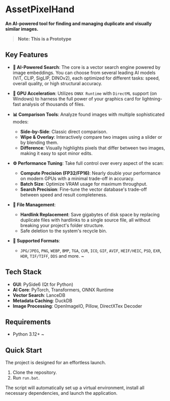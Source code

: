 # AssetPixelHand
**An AI-powered tool for finding and managing duplicate and visually similar images.**

> **Note: This is a Prototype**

## Key Features
*   **🧠 AI-Powered Search**: The core is a vector search engine powered by image embeddings. You can choose from several leading AI models (ViT, CLIP, SigLIP, DINOv2), each optimized for different tasks: speed, overall quality, or high structural accuracy.

*   **🚀 GPU Acceleration**: Utilizes `ONNX Runtime` with `DirectML` support (on Windows) to harness the full power of your graphics card for lightning-fast analysis of thousands of files.

*   **📊 Comparison Tools**: Analyze found images with multiple sophisticated modes:
    *   **Side-by-Side**: Classic direct comparison.
    *   **Wipe & Overlay**: Interactively compare two images using a slider or by blending them.
    *   **Difference**: Visually highlights pixels that differ between two images, making it easy to spot minor edits.

*   **⚙️ Performance Tuning**: Take full control over every aspect of the scan:
    *   **Compute Precision (FP32/FP16)**: Nearly double your performance on modern GPUs with a minimal trade-off in accuracy.
    *   **Batch Size**: Optimize VRAM usage for maximum throughput.
    *   **Search Precision**: Fine-tune the vector database's trade-off between speed and result completeness.

*   **💾 File Management**:
    *   **Hardlink Replacement**: Save gigabytes of disk space by replacing duplicate files with hardlinks to a single source file, all without breaking your project's folder structure.
    *   Safe deletion to the system's recycle bin.

*   **📁 Supported Formats**:
    *   `JPG/JPEG`, `PNG`, `WEBP`, `BMP`, `TGA`, `CUR`, `ICO`, `GIF`, `AVIF`, `HEIF/HEIC`, `PSD`, `EXR`, `HDR`, `TIF/TIFF`, `DDS` and more. ~

## Tech Stack
*   **GUI**: PySide6 (Qt for Python)
*   **AI Core**: PyTorch, Transformers, ONNX Runtime
*   **Vector Search**: LanceDB
*   **Metadata Caching**: DuckDB
*   **Image Processing**: OpenImageIO, Pillow, DirectXTex Decoder

## Requirements
*   Python 3.12+ ~

## Quick Start
The project is designed for an effortless launch.

1.  Clone the repository.
2.  Run `run.bat`.

The script will automatically set up a virtual environment, install all necessary dependencies, and launch the application.

